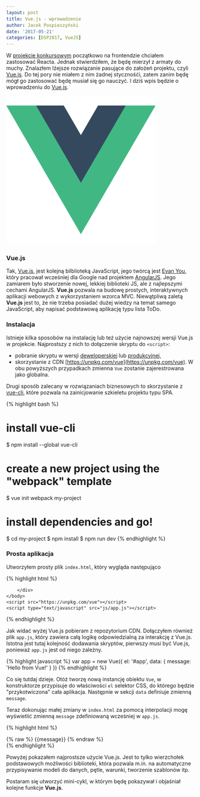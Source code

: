 ```yaml
---
layout: post
title: Vue.js - wprowadzenie
author: Jacek Pospieszyński
date: '2017-05-21'
categories: [DSP2017, VueJS]
---
```

W [projekcie konkursowym](https://github.com/pospieszja/DataBoard) początkowo na frontendzie chciałem zastosować Reacta. Jednak stwierdziłem, że będę mierzył z armaty do muchy. Znalazłem lżejsze rozwiązanie pasujące do założeń projektu, czyli [Vue.js](https://vuejs.org/). Do tej pory nie miałem z nim żadnej stycznośći, zatem zanim będę mógł go zastosować będę musiał się go nauczyć. I dziś wpis będzie o wprowadzeniu do [Vue.js](https://vuejs.org/).

![vuejs](/assets/2017-05-21-vuejs-wprowadzenie/vuejs-logo.png "vuejs")

<!--more-->

### Vue.js
Tak, [Vue.js](https://vuejs.org/), jest kolejną bilblioteką JavaScript, jego twórcą jest [Evan You](https://github.com/yyx990803), który pracował wcześniej dla Google nad projektem [AngularJS](https://angularjs.org/). Jego zamiarem było stworzenie nowej, lekkiej biblioteki JS, ale z najlepszymi cechami AngularJS.
**Vue.js** pozwala na budowę prostych, interaktywnych aplikacji webowych z wykorzystaniem wzorca MVC. Niewątpliwą zaletą **Vue.js** jest to, że nie trzeba posiadać dużej wiedzy na temat samego JavaScript, aby napisać podstawową aplikację typu lista ToDo.

### Instalacja
Istnieje kilka sposobów na instalację lub też użycie najnowszej wersji Vue.js w projekcie. Najprostszy z nich to dołączenie skryptu do ``<script>``:
* pobranie skryptu w wersji [deweloperskiej](https://vuejs.org/js/vue.js) lub [produkcyjnej](https://vuejs.org/js/vue.min.js),
* skorzystanie z CDN [https://unpkg.com/vue](https://unpkg.com/vue).
W obu powyższych przypadkach zmienna ``Vue`` zostanie zajerestrowana jako globalna.

Drugi sposób zalecany w rozwiązaniach biznesowych to skorzystanie z [vue-cli](https://github.com/vuejs/vue-cli), które pozwala na zainicjowanie szkieletu projektu typu SPA.

{% highlight bash %}
# install vue-cli
$ npm install --global vue-cli
# create a new project using the "webpack" template
$ vue init webpack my-project
# install dependencies and go!
$ cd my-project
$ npm install
$ npm run dev
{% endhighlight %} 

### Prosta aplikacja
Utworzyłem prosty plik ``index.html``, który wygląda następująco

{% highlight html %}
<!DOCTYPE html>
<html lang="en">
    <head>
        <title></title>
        <meta charset="UTF-8">
        <meta name="viewport" content="width=device-width, initial-scale=1">
    </head>
    <body>
        <div id="app">

        </div>    
    </body>
    <script src="https://unpkg.com/vue"></script>
    <script type="text/javascript" src="js/app.js"></script>
</html>        
{% endhighlight %} 

Jak widać wyżej Vue.js pobieram z repozytorium CDN. Dołączyłem również plik ``app.js``, który zawiera całą logikę odpowiedzialną za interakcję z Vue.js. Istotna jest tutaj kolejność dodawania skryptów, pierwszy musi być Vue.js, ponieważ ``app.js`` jest od niego zależny.

{% highlight javascript %}
var app = new Vue({
  el: '#app',
  data: {
    message: 'Hello from Vue!'
  }
})
{% endhighlight %} 

Co się tutdaj dzieje. Otóż tworzę nową instancję obiektu ``Vue``, w konstruktorze przypisuje do właściwości ``el`` selektor CSS, do którego będzie "przykotwiczona" cała aplikacja. Następnie w sekcji ``data`` definiuje zmienną ``message``.

Teraz dokonując małej zmiany w ``index.html`` za pomocą interpolacji mogę wyświetlić zmienną ``message`` zdefiniowaną wcześniej w ``app.js``.

{% highlight html %}
<div id="app">
{% raw %} {{message}} {% endraw %}
</div>
{% endhighlight %}         

Powyżej pokazałem najprostsze użycie Vue.js. Jest to tylko wierzchołek podstawowych możliwości biblioteki, która pozwala m.in. na automatyczne przypisywanie modeli do danych, pętle, warunki, tworzenie szablonów itp.

Postaram się utworzyć mini-cykl, w którym będę pokazywał i objaśniał kolejne funkcje **Vue.js**.
